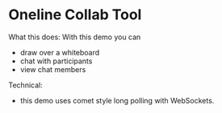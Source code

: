 Oneline Collab Tool
=================================================


What this does:
 With this demo you can
 -  draw over a whiteboard
 -  chat with participants
 -  view chat members

 Technical:
   - this demo uses comet style long polling with WebSockets.




